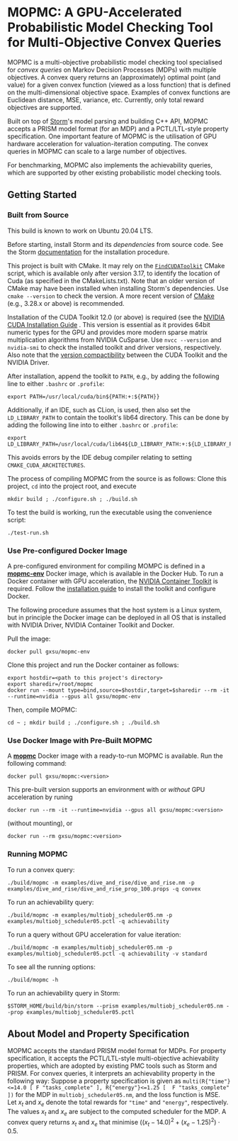 # MOPMC: A GPU-Accelerated Probabilistic Model Checking Tool for Multi-Objective Convex Queries

MOPMC is a multi-objective probabilistic model checking tool specialised for _convex queries_ on 
Markov Decision Processes (MDPs) with multiple objectives.
A convex query returns an (approximately) optimal point (and value) for a given convex function (viewed as a loss function) 
that is defined on the multi-dimensional objective space.
Examples of convex functions are Euclidean distance, MSE, variance, etc.
Currently, only total reward objectives are supported.


Built on top of [Storm](https://www.stormchecker.org)'s model parsing and building C++ API, 
MOPMC accepts a PRISM model format (for an MDP) and a PCTL/LTL-style property specification.
One important feature of MOPMC is the utilisation of GPU hardware acceleration for valuation-iteration computing.
The convex queries in MOPMC can scale to a large number of objectives.

For benchmarking, MOPMC also implements the achievability queries, which are supported by other existing probabilistic model checking tools.


## Getting Started

### Built from Source

This build is known to work on Ubuntu 20.04 LTS.

Before starting, install Storm and its _dependencies_ from source code. See the Storm [documentation](https://www.stormchecker.org/documentation/obtain-storm/build.html) for the installation procedure.

This project is built with CMake. 
It may rely on the [`FindCUDAToolkit`](https://cmake.org/cmake/help/latest/module/FindCUDAToolkit.html) CMake script, which is available only after version 3.17, to identify the location of Cuda (as specified in the CMakeLists.txt).
Note that an older version of CMake may have been installed when installing Storm's dependencies. Use `cmake --version` to check the version.
A more recent version of [CMake](https://cmake.org/download/) (e.g., 3.28.x or above) is recommended.

Installation of the CUDA Toolkit 12.0 (or above) is required (see the 
[NVIDIA CUDA Installation Guide]((https://docs.nvidia.com/cuda/cuda-installation-guide-linux/)) .
This version is essential as it provides 64bit numeric types for the GPU and provides more modern
sparse matrix multiplication algorithms from NVIDIA CuSparse.
Use `nvcc --version` and `nvidia-smi` to check the installed toolkit and driver versions, respectively. Also note that the [version compactibility](https://docs.nvidia.com/deploy/cuda-compatibility/#minor-version-compatibility) between the CUDA Toolkit and the NVIDIA Driver.
<!--
```
+---------------------------------------------------------------------------------------+
| NVIDIA-SMI 525.125.06             Driver Version: 525.125.06   CUDA Version: 12.2     |
+-----------------------------------------+----------------------+----------------------+
```
-->
After installation, append the toolkit to `PATH`, e.g., by adding the following line to either `.bashrc` or `.profile`:
```shell
export PATH=/usr/local/cuda/bin${PATH:+:${PATH}}
```

Additionally, if an IDE, such as CLion, is used, then also set the `LD_LIBRARY_PATH` to contain the toolkit's lib64 directory. This can be done by adding the following line into to  either `.bashrc` or `.profile`:
```shell
export LD_LIBRARY_PATH=/usr/local/cuda/lib64${LD_LIBRARY_PATH:+:${LD_LIBRARY_PATH}}
```
This avoids errors by the IDE debug compiler relating to setting `CMAKE_CUDA_ARCHITECTURES`.

The process of compiling MOPMC from the source is as follows:
Clone this project, `cd` into the project root, and execute

```shell
mkdir build ; ./configure.sh ; ./build.sh
```
To test the	 build is working, run the executable using the convenience script:
```shell
./test-run.sh
```

### Use Pre-configured Docker Image
A pre-configured environment for compiling MOMPC is defined in a [__mopmc-env__](https://hub.docker.com/r/gxsu/mopmc-env) 
Docker image, which is available in the Docker Hub.
To run a Docker container with GPU acceleration, the 
[NVIDIA Container Toolkit](https://docs.nvidia.com/datacenter/cloud-native/container-toolkit/latest/index.html) is required.
Follow the 
[installation guide](https://docs.nvidia.com/datacenter/cloud-native/container-toolkit/latest/install-guide.html)
to install the toolkit and configure Docker.

The following procedure assumes that the host system is a Linux system, but in principle the Docker image can be deployed in all OS 
that is installed with NVIDIA Driver, NVIDIA Container Toolkit and Docker.

Pull the image:
```shell
docker pull gxsu/mopmc-env
```
Clone this project and run the Docker container as follows:
```shell
export hostdir=<path to this project's directory>
export sharedir=/root/mopmc
docker run --mount type=bind,source=$hostdir,target=$sharedir --rm -it --runtime=nvidia --gpus all gxsu/mopmc-env
```
Then, compile MOPMC:
```shell
cd ~ ; mkdir build ; ./configure.sh ; ./build.sh
```

### Use Docker Image with Pre-Built MOPMC
A [__mopmc__](https://hub.docker.com/repository/docker/gxsu/mopmc/general) Docker image 
with a ready-to-run MOPMC is available. Run the following command:
```shell
docker pull gxsu/mopmc:<version>
```
This pre-built version supports an environment with or _without_ GPU acceleration by runing
```shell
docker run --rm -it --runtime=nvidia --gpus all gxsu/mopmc:<version>
```
(without mounting), or
```shell
docker run --rm gxsu/mopmc:<version>
```

### Running MOPMC
To run a convex query:
```shell
./build/mopmc -m examples/dive_and_rise/dive_and_rise.nm -p examples/dive_and_rise/dive_and_rise_prop_100.props -q convex 
```
To run an achievability query:
```shell
./build/mopmc -m examples/multiobj_scheduler05.nm -p examples/multiobj_scheduler05.pctl -q achievability
```
To run a query without GPU acceleration for value iteration:
```shell
./build/mopmc -m examples/multiobj_scheduler05.nm -p examples/multiobj_scheduler05.pctl -q achievability -v standard
```
To see all the running options:
```shell
./build/mopmc -h
```

To run an achievability query in Storm:
```shell
$STORM_HOME/build/bin/storm --prism examples/multiobj_scheduler05.nm --prop examples/multiobj_scheduler05.pctl
```

## About Model and Property Specification
MOPMC accepts the standard PRISM model format for MDPs. For property specification, 
it accepts the PCTL/LTL-style multi-objective achievability properties, 
which are adopted by existing PMC tools such as Storm and PRISM. 
For convex queries, it interprets an achievability property in the following way: 
Suppose a property specification is given as
```multi(R{"time"}<=14.0 [ F "tasks_complete" ], R{"energy"}<=1.25 [  F "tasks_complete" ])```
for the MDP in `multiobj_scheduler05.nm`, and the loss function is MSE.
Let $x_t$ and $x_e$ denote the total rewards for `"time"` and `"energy"`, respectively.
The values $x_t$ and $x_e$ are subject to the computed scheduler for the MDP.
A convex query returns $x_t$ and $x_e$ that minimise $((x_t-14.0)^2 + (x_e-1.25)^2)\cdot 0.5$. 
